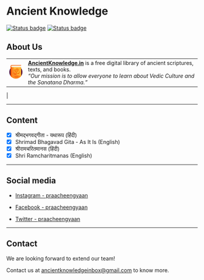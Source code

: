 <style>
td, th {
   border: none!important;
}

.logo {
    min-width: 36px;
    width: 36px;
}
</style>

# Ancient Knowledge

[![Status badge](https://img.shields.io/badge/Status-Live-success.svg)](https://shields.io/) [![Status badge](https://img.shields.io/badge/Open%20Source%3F-Yes!-success.svg)](https://shields.io/)


## About Us

|     |     |
| --- | --- |
| <img src="static/images/logo.png" class="logo"/> | **[AncientKnowledge.in](https://www.ancientknowledge.in)** is a free digital library of ancient scriptures, texts, and books. <br> *“Our mission is to allow everyone to learn about Vedic Culture and the Sanatana Dharma.”*
|

---

## Content

- [x] श्रीमद्भगवद्गीता - यथारूप (हिंदी)
- [x] Shrimad Bhagavad Gita - As It Is (English)
- [x] श्रीरामचरितमानस (हिंदी)
- [x] Shri Ramcharitmanas (English)

---

## Social media

- [Instagram - praacheengyaan](https://www.instagram.com/praacheengyaan)

- [Facebook - praacheengyaan](https://www.facebook.com/praacheengyaan)

- [Twitter - praacheengyaan](https://www.twitter.com/praacheengyaan)

---

## Contact

We are looking forward to extend our team!

Contact us at [ancientknowledgeinbox@gmail.com](ancientknowledgeinbox@gmail.com) to know more.
